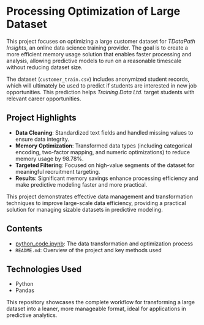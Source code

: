 # Processing Optimization of Large Dataset

This project focuses on optimizing a large customer dataset for *TDataPath Insights*, an online data science training provider. The goal is to create a more efficient memory usage solution that enables faster processing and analysis, allowing predictive models to run on a reasonable timescale without reducing dataset size.

The dataset (`customer_train.csv`) includes anonymized student records, which will ultimately be used to predict if students are interested in new job opportunities. This prediction helps *Training Data Ltd.* target students with relevant career opportunities.

## Project Highlights
- **Data Cleaning**: Standardized text fields and handled missing values to ensure data integrity.
- **Memory Optimization**: Transformed data types (including categorical encoding, two-factor mapping, and numeric optimizations) to reduce memory usage by 98.78%.
- **Targeted Filtering**: Focused on high-value segments of the dataset for meaningful recruitment targeting.
- **Results**: Significant memory savings enhance processing efficiency and make predictive modeling faster and more practical.

This project demonstrates effective data management and transformation techniques to improve large-scale data efficiency, providing a practical solution for managing sizable datasets in predictive modeling.

## Contents
- [python_code.ipynb](https://github.com/randallcampher/processing-optimization/blob/main/python_code.ipynb): The data transformation and optimization process
- `README.md`: Overview of the project and key methods used

## Technologies Used
- Python
- Pandas

This repository showcases the complete workflow for transforming a large dataset into a leaner, more manageable format, ideal for applications in predictive analytics.
